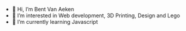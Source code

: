 - 👋 Hi, I’m Bent Van Aeken
- 👀 I’m interested in Web development, 3D Printing, Design and Lego
- 🌱 I’m currently learning Javascript

<!---
bentvanaeken/bentvanaeken is a ✨ special ✨ repository because its `README.md` (this file) appears on your GitHub profile.
You can click the Preview link to take a look at your changes.
--->
